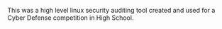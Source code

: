 This was a high level linux security auditing tool created and used for a Cyber Defense competition in High School.
